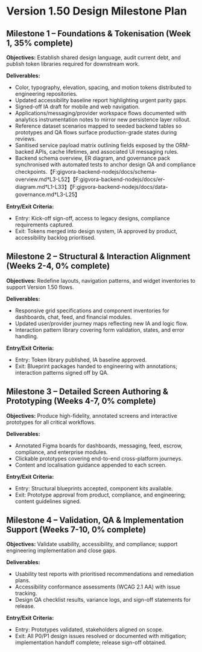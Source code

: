 # Version 1.50 Design Milestone Plan

## Milestone 1 – Foundations & Tokenisation (Week 1, 35% complete)
**Objectives:** Establish shared design language, audit current debt, and publish token libraries required for downstream work.

**Deliverables:**
- Color, typography, elevation, spacing, and motion tokens distributed to engineering repositories.
- Updated accessibility baseline report highlighting urgent parity gaps.
- Signed-off IA draft for mobile and web navigation.
- Applications/messaging/provider workspace flows documented with analytics instrumentation notes to mirror new persistence layer rollout.
- Reference dataset scenarios mapped to seeded backend tables so prototypes and QA flows surface production-grade states during reviews.
- Sanitised service payload matrix outlining fields exposed by the ORM-backed APIs, cache lifetimes, and associated UI messaging rules.
- Backend schema overview, ER diagram, and governance pack synchronised with automated tests to anchor design QA and compliance checkpoints.【F:gigvora-backend-nodejs/docs/schema-overview.md†L3-L52】【F:gigvora-backend-nodejs/docs/er-diagram.md†L1-L33】【F:gigvora-backend-nodejs/docs/data-governance.md†L3-L25】

**Entry/Exit Criteria:**
- Entry: Kick-off sign-off, access to legacy designs, compliance requirements captured.
- Exit: Tokens merged into design system, IA approved by product, accessibility backlog prioritised.

## Milestone 2 – Structural & Interaction Alignment (Weeks 2-4, 0% complete)
**Objectives:** Redefine layouts, navigation patterns, and widget inventories to support Version 1.50 flows.

**Deliverables:**
- Responsive grid specifications and component inventories for dashboards, chat, feed, and financial modules.
- Updated user/provider journey maps reflecting new IA and logic flow.
- Interaction pattern library covering form validation, states, and error handling.

**Entry/Exit Criteria:**
- Entry: Token library published, IA baseline approved.
- Exit: Blueprint packages handed to engineering with annotations; interaction patterns signed off by QA.

## Milestone 3 – Detailed Screen Authoring & Prototyping (Weeks 4-7, 0% complete)
**Objectives:** Produce high-fidelity, annotated screens and interactive prototypes for all critical workflows.

**Deliverables:**
- Annotated Figma boards for dashboards, messaging, feed, escrow, compliance, and enterprise modules.
- Clickable prototypes covering end-to-end cross-platform journeys.
- Content and localisation guidance appended to each screen.

**Entry/Exit Criteria:**
- Entry: Structural blueprints accepted, component kits available.
- Exit: Prototype approval from product, compliance, and engineering; content guidelines signed.

## Milestone 4 – Validation, QA & Implementation Support (Weeks 7-10, 0% complete)
**Objectives:** Validate usability, accessibility, and compliance; support engineering implementation and close gaps.

**Deliverables:**
- Usability test reports with prioritised recommendations and remediation plans.
- Accessibility conformance assessments (WCAG 2.1 AA) with issue tracking.
- Design QA checklist results, variance logs, and sign-off statements for release.

**Entry/Exit Criteria:**
- Entry: Prototypes validated, stakeholders aligned on scope.
- Exit: All P0/P1 design issues resolved or documented with mitigation; implementation handoff complete; release sign-off obtained.
